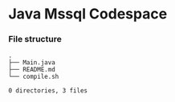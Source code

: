 # Java Mssql Codespace
### File structure
```
.
├── Main.java
├── README.md
└── compile.sh

0 directories, 3 files
```
